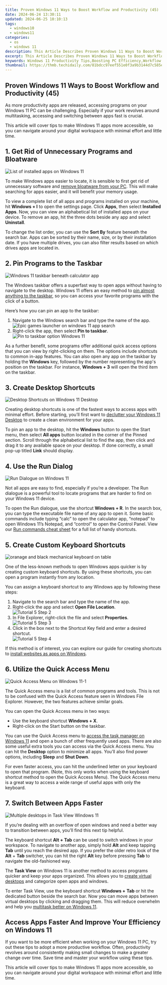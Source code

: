 ```yaml
---
title: Proven Windows 11 Ways to Boost Workflow and Productivity (45)
date: 2024-06-24 13:30:11
updated: 2024-06-25 10:10:13
tags:
  - windows10
  - windows11
categories:
  - os
  - windows 11
description: This Article Describes Proven Windows 11 Ways to Boost Workflow and Productivity (45)
excerpt: This Article Describes Proven Windows 11 Ways to Boost Workflow and Productivity (45)
keywords: Windows 11 Productivity Tips,Boosting PC Efficiency,Workflow Enhancement W11,Improve W11 Workflows,Windows 11 Productivity Guide,Increase Productivity in W11,Optimize W11 Performance,Win11 Workflow Boosts,Efficient Windows 11 Use,Productivity Tips Win11,W11 Workflow Improvement,Enhance Win11 Effectiveness
thumbnail: https://thmb.techidaily.com/81bdcc97eef551e0f3a9b3144d7c585e9e69ed51245c289c479d5dc0d390d590.jpg
---
```


## Proven Windows 11 Ways to Boost Workflow and Productivity (45)

 As more productivity apps are released, accessing programs on your Windows 11 PC can be challenging. Especially if your work revolves around multitasking, accessing and switching between apps fast is crucial.

 This article will cover tips to make Windows 11 apps more accessible, so you can navigate around your digital workspace with minimal effort and little time.

## 1\. Get Rid of Unnecessary Programs and Bloatware

![List of installed apps on Windows 11](https://static1.makeuseofimages.com/wordpress/wp-content/uploads/2023/06/list-of-installed-apps-on-windows-11.jpg)

 To make Windows apps easier to locate, it is sensible to first get rid of unnecessary software and [remove bloatware from your PC](https://www.makeuseof.com/how-to-quickly-remove-bloatware-from-windows-11/). This will make searching for apps easier, and it will benefit your memory usage.

 To view a complete list of all apps and programs installed on your machine, hit **Windows + I** to open the settings page. Click **Apps**, then select **Installed Apps**. Now, you can view an alphabetical list of installed apps on your device. To remove an app, hit the three dots beside any app and select **Uninstall**.

 To change the list order, you can use the **Sort By** feature beneath the search bar. Apps can be sorted by their name, size, or by their installation date. If you have multiple drives, you can also filter results based on which drives apps are located in.

## 2\. Pin Programs to the Taskbar

![Windows 11 taskbar beneath calculator app](https://static1.makeuseofimages.com/wordpress/wp-content/uploads/2023/06/windows-11-taskbar-beneath-calculator-app.jpg)

 The Windows taskbar offers a superfast way to open apps without having to navigate to the desktop. Windows 11 offers an easy method to [pin almost anything to the taskbar](https://www.makeuseof.com/windows-11-taskbar-pin-almost-anything/), so you can access your favorite programs with the click of a button.

 Here’s how you can pin an app to the taskbar:

1. Navigate to the Windows search bar and type the name of the app.  
![Epic games launcher on windows 11 app search](https://static1.makeuseofimages.com/wordpress/wp-content/uploads/2023/06/epic-games-launcher-on-windows-11-app-search.jpg)
2. Right-click the app, then select **Pin to taskbar**.  
![Pin to taskbar option Windows 11](https://static1.makeuseofimages.com/wordpress/wp-content/uploads/2023/06/pin-to-taskbar-option-windows-11.jpg)

 As a further benefit, some programs offer additional quick access options that you can view by right-clicking on them. The options include shortcuts to common in-app features. You can also open any app on the taskbar by holding the **Windows** key, followed by the number representing the app's position on the taskbar. For instance, **Windows + 3** will open the third item on the taskbar.

## 3\. Create Desktop Shortcuts

![Desktop Shortcuts on Windows 11 Desktop](https://static1.makeuseofimages.com/wordpress/wp-content/uploads/2023/06/desktop-shortcuts-on-windows-11-desktop.jpg)

 Creating desktop shortcuts is one of the fastest ways to access apps with minimal effort. Before starting, you’ll first want to [declutter your Windows 11 Desktop](https://www.makeuseof.com/revamp-windows-11-desktop/) to create a clean environment for your apps.

 To pin an app to the desktop, hit the **Windows** button to open the Start menu, then select **All apps** button located in the corner of the Pinned section. Scroll through the alphabetical list to find the app, then click and drag it to any available space on your desktop. If done correctly, a small pop-up titled **Link** should display.

## 4\. Use the Run Dialog

![Run Dialogue on Windows 11](https://static1.makeuseofimages.com/wordpress/wp-content/uploads/2023/06/run-dialogue-on-windows-11.jpg)

 Not all apps are easy to find, especially if you’re a developer. The Run dialogue is a powerful tool to locate programs that are harder to find on your Windows 11 device.

 To open the Run dialogue, use the shortcut **Windows + R**. In the search box, you can type the executable file name of any app to open it. Some basic commands include typing “calc” to open the calculator app, “notepad” to open Windows 11’s Notepad, and “control” to open the Control Panel. View our [Run commands cheat sheet](https://www.makeuseof.com/tag/windows-run-commands-cheat-sheet/) for a full list of handy shortcuts.

## 5\. Create Custom Keyboard Shortcuts

![oranage and black mechanical keyboard on table](https://static1.makeuseofimages.com/wordpress/wp-content/uploads/2023/06/oranage-and-black-mechanical-keyboard-on-table.jpg)

 One of the less-known methods to open Windows apps quicker is by creating custom keyboard shortcuts. By using these shortcuts, you can open a program instantly from any location.

 You can assign a keyboard shortcut to any Windows app by following these steps:

1. Navigate to the search bar and type the name of the app.
2. Right-click the app and select **Open File Location**.  
![Tutorial 5 Step 2](https://static1.makeuseofimages.com/wordpress/wp-content/uploads/2023/06/tutorial-5-step-2.jpg)
3. In File Explorer, right-click the file and select **Properties**.  
![Tutorial 5 Step 3](https://static1.makeuseofimages.com/wordpress/wp-content/uploads/2023/06/tutorial-5-step-3.jpg)
4. Click in the box next to the Shortcut Key field and enter a desired shortcut.  
![Tutorial 5 Step 4](https://static1.makeuseofimages.com/wordpress/wp-content/uploads/2023/06/tutorial-5-step-4.jpg)

 If this method is of interest, you can explore our guide for creating shortcuts to [install websites as apps on Windows](https://www.makeuseof.com/websites-desktop-apps-windows/).

## 6\. Utilize the Quick Access Menu

![Quick Access Menu on Windows 11-1](https://static1.makeuseofimages.com/wordpress/wp-content/uploads/2023/06/quick-access-menu-on-windows-11-1.jpg)

 The Quick Access menu is a list of common programs and tools. This is not to be confused with the Quick Access feature seen in Windows File Explorer. However, the two features achieve similar goals.

 You can open the Quick Access menu in two ways:

* Use the keyboard shortcut **Windows + X**.
* Right-click on the Start button on the taskbar.

 You can use the Quick Access menu to [access the task manager on Windows 11](https://www.makeuseof.com/how-to-access-task-manager-on-windows-11/) and open a bunch of other frequently used apps. There are also some useful extra tools you can access via the Quick Access menu. You can hit the **Desktop** option to minimize all apps. You’ll also find power options, including **Sleep** and **Shut Down**.

 For even faster access, you can hit the underlined letter on your keyboard to open that program. (Note, this only works when using the keyboard shortcut method to open the Quick Access Menu). The Quick Access menu is a great way to access a wide range of useful apps with only the keyboard.

## 7\. Switch Between Apps Faster

![Multiple desktops in Task View Windows 11](https://static1.makeuseofimages.com/wordpress/wp-content/uploads/2023/05/multiple-desktops-in-task-view-windows-11.jpg)

 If you’re dealing with an overflow of open windows and need a better way to transition between apps, you’ll find this next tip helpful.

 The keyboard shortcut **Alt + Tab** can be used to switch windows in your workspace. To navigate to another app, simply hold **Alt** and keep tapping **Tab** until you reach the desired app. If you prefer the older retro look of the **Alt** \+ **Tab** switcher, you can hit the right **Alt** key before pressing **Tab** to navigate the old-fashioned way.

 The **Task View** on Windows 11 is another method to access programs quicker and keep your apps organized. This allows you to [create virtual desktops](https://www.makeuseof.com/how-to-create-virtual-desktops-in-windows-11/) and categorize open apps and windows.

 To enter Task View, use the keyboard shortcut **Windows +** **Tab** or hit the dedicated button beside the search bar. Now you can move apps between virtual desktops by clicking and dragging them. This will reduce overwhelm and help you [multitask better on Windows 11](https://www.makeuseof.com/windows-11-multitasking-tips/).

## Access Apps Faster And Improve Your Efficiency on Windows 11

 If you want to be more efficient when working on your Windows 11 PC, try out these tips to adopt a more productive workflow. Often, productivity revolves around consistently making small changes to make a greater change over time. Save time and master your workflow using these tips.

 This article will cover tips to make Windows 11 apps more accessible, so you can navigate around your digital workspace with minimal effort and little time.
